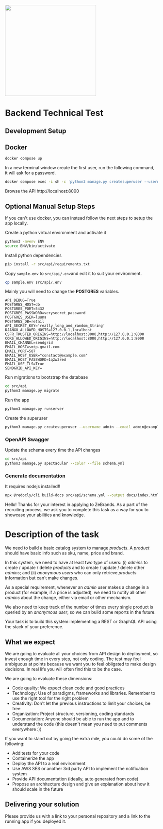 
<img src="https://zebrands.mx/wp-content/uploads/2021/07/WEB-ZEB-05-1-1024x291.png" width="300">

# Backend Technical Test

## Development Setup

## Docker

```sh
docker compose up
```

In a new terminal window create the first user, run the following command, it will ask for a password.

```sh
docker compose exec -i sh -c 'python3 manage.py createsuperuser --username admin --email admin@example.com'
```

Browse the API http://localhost:8000

## Optional Manual Setup Steps

If you can't use docker, you can instead follow the next steps to setup the
app locally.


Create a python virtual environment and activate it

```sh
python3 -mvenv ENV
source ENV/bin/activate
```

Install python dependencies
```sh
pip install -r src/api/requirements.txt
```

Copy `sample.env` to `src/api/.env`and edit it to suit your environment.

```sh
cp sample.env src/api/.env 
```
Mainly you will need to change the **POSTGRES** variables.

```
API_DEBUG=True
POSTGRES_HOST=db
POSTGRES_PORT=5432
POSTGRES_PASSWORD=verysecret_password
POSTGRES_USER=luuna
POSTGRES_DB=retail
API_SECRET_KEY='really_long_and_random_String'
DJANGO_ALLOWED_HOSTS=127.0.0.1,localhost
CSFR_TRUSTED_ORIGINS=http://localhost:8000,http://127.0.0.1:8000
CORS_ALLOWED_ORIGINS=http://localhost:8000,http://127.0.0.1:8000
EMAIL_CHANNEL=sendgrid
EMAIL_HOST=smtp.gmail.com
EMAIL_PORT=587
EMAIL_HOST_USER="constact@example.com"
EMAIL_HOST_PASSWORD=1q2w3red
EMAIL_USE_TLS=True
SENDGRID_API_KEY=
```

Run migrations to bootstrap the database

```sh
cd src/api
python3 manage.py migrate 
```

Run the app

```sh
python3 manage.py runserver
```

Create the superuser

```sh
python3 manage.py createsuperuser --username admin --email admin@example.com
```

### OpenAPI Swagger

Update the schema every time the API changes

```sh
cd src/api
python3 manage.py spectacular --color --file schema.yml
```

### Generate documentation

It requires nodejs installed!!

```sh
npx @redocly/cli build-docs src/api/schema.yml --output docs/index.html
```





Hello! Thanks for your interest in applying to ZeBrands.
As a part of the recruiting process, we ask you to complete this task as a way for you to showcase your abilities and knowledge.

# Description of the task

We need to build a basic catalog system to manage _products_. A _product_ should have basic info such as sku, name, price and brand.

In this system, we need to have at least two type of users: (i) _admins_ to create / update / delete _products_ and to create / update / delete other _admins_; and (ii) _anonymous users_ who can only retrieve _products_ information but can't make changes.

As a special requirement, whenever an _admin_ user makes a change in a product (for example, if a price is adjusted), we need to notify all other _admins_ about the change, either via email or other mechanism.

We also need to keep track of the number of times every single product is queried by an _anonymous user_, so we can build some reports in the future.

Your task is to build this system implementing a REST or GraphQL API using the stack of your preference. 

## What we expect
We are going to evaluate all your choices from API design to deployment, so invest enough time in every step, not only coding. The test may feel ambiguous at points because we want you to feel obligated to make design decisions. In real life you will often find this to be the case.

We are going to evaluate these dimensions:
- Code quality: We expect clean code and good practices
- Technology: Use of paradigms, frameworks and libraries. Remember to use the right tool for the right problem
- Creativity: Don't let the previous instructions to limit your choices, be free
- Organization: Project structure, versioning, coding standards
- Documentation: Anyone should be able to run the app and to understand the code (this doesn't mean you need to put comments everywhere :))

If you want to stand out by going the extra mile, you could do some of the following:
- Add tests for your code
- Containerize the app
- Deploy the API to a real environment
- Use AWS SES or another 3rd party API to implement the notification system
- Provide API documentation (ideally, auto generated from code)
- Propose an architecture design and give an explanation about how it should scale in the future

## Delivering your solution
Please provide us with a link to your personal repository and a link to the running app if you deployed it.
